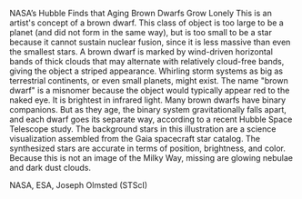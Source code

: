 NASA’s Hubble Finds that Aging Brown Dwarfs Grow Lonely 
 This is an artist's concept of a brown dwarf. This class of object is too large to be a planet (and did not form in the same way), but is too small to be a star because it cannot sustain nuclear fusion, since it is less massive than even the smallest stars. A brown dwarf is marked by wind-driven horizontal bands of thick clouds that may alternate with relatively cloud-free bands, giving the object a striped appearance. Whirling storm systems as big as terrestrial continents, or even small planets, might exist. The name "brown dwarf" is a misnomer because the object would typically appear red to the naked eye. It is brightest in infrared light. Many brown dwarfs have binary companions. But as they age, the binary system gravitationally falls apart, and each dwarf goes its separate way, according to a recent Hubble Space Telescope study. The background stars in this illustration are a science visualization assembled from the Gaia spacecraft star catalog. The synthesized stars are accurate in terms of position, brightness, and color. Because this is not an image of the Milky Way, missing are glowing nebulae and dark dust clouds.

NASA, ESA, Joseph Olmsted (STScI)